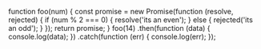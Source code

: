 function foo(num) {
  const promise = new Promise(function (resolve, rejected) {
    if (num % 2 === 0) {
      resolve('its an even');
    } else {
      rejected('its an odd');
    }
  });
  return promise;
}
foo(14)
  .then(function (data) {
    console.log(data);
  })
  .catch(function (err) {
    console.log(err);
  });
